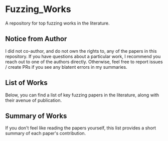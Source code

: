 # Fuzzing_Works
A repository for top fuzzing works in the literature.

## Notice from Author

I did not co-author, and do not own the rights to, any of the papers in this repository. If you have questions about a particular work, I recommend you reach out to one of the authors directly. Otherwise, feel free to report issues / create PRs if you see any blatent errors in my summaries.

## List of Works

Below, you can find a list of key fuzzing papers in the literature, along with their avenue of publication.

## Summary of Works

If you don't feel like reading the papers yourself, this list provides a short summary of each paper's contribution.
